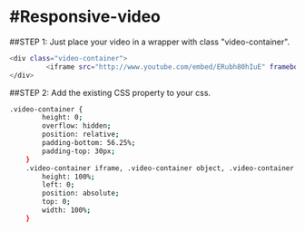 #Responsive-video
================

##STEP 1: 
Just place your video in a wrapper with class "video-container".
```sh
<div class="video-container">
         <iframe src="http://www.youtube.com/embed/ERubh80hIuE" frameborder="0" width="560" height="315"></iframe>
</div>
```
##STEP 2: 
Add the existing CSS property to your css.
```sh
.video-container {
        height: 0; 
        overflow: hidden;
        position: relative;
        padding-bottom: 56.25%;
        padding-top: 30px; 
    }
    .video-container iframe, .video-container object, .video-container embed {
        height: 100%;
        left: 0;
        position: absolute;
        top: 0;
        width: 100%;
    }
```
